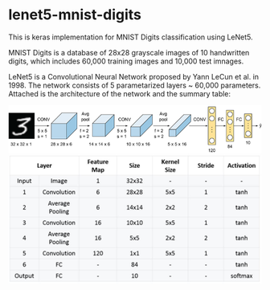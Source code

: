 # lenet5-mnist-digits

This is keras implementation for MNIST Digits classification using LeNet5. 

MNIST Digits is a database of 28x28 grayscale images of 10 handwritten digits, which includes 60,000 training images and 10,000 test imnages. 

LeNet5 is a Convolutional Neural Network proposed by Yann LeCun et al. in 1998. The network consists of 5 parametarized layers ~ 60,000 parameters. Attached is the architecture of the network and the summary table:

![1](/lenet5-architecture/pic1.png)
![2](/lenet5-architecture/pic2.png)

